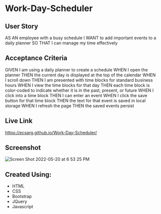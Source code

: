 # Work-Day-Scheduler

## User Story
AS AN employee with a busy schedule
I WANT to add important events to a daily planner
SO THAT I can manage my time effectively

## Acceptance Criteria
GIVEN I am using a daily planner to create a schedule
WHEN I open the planner
THEN the current day is displayed at the top of the calendar
WHEN I scroll down
THEN I am presented with time blocks for standard business hours
WHEN I view the time blocks for that day
THEN each time block is color-coded to indicate whether it is in the past, present, or future
WHEN I click into a time block
THEN I can enter an event
WHEN I click the save button for that time block
THEN the text for that event is saved in local storage
WHEN I refresh the page
THEN the saved events persist

## Live Link
https://ecsarg.github.io/Work-Day-Scheduler/

## Screenshot
![Screen Shot 2022-05-20 at 6 53 25 PM](https://user-images.githubusercontent.com/100548768/169625625-4c78a7bb-716f-49d7-a5e2-a3fcf218eb8f.png)

## Created Using:
- HTML
- CSS
- Bootstrap
- JQuery
- Javascript

